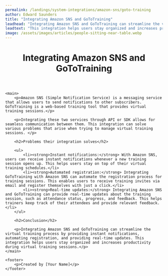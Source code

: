 ```yaml
---
permalink: /landings/system-integrations/amazon-sns/goto-training
author: Edward Saunders
title: "Integrating Amazon SNS and GoToTraining"
leadhead: "Integrating Amazon SNS and GoToTraining can streamline the virtual training process by providing instant notifications, automating registration, and providing real-time updates"
leadtext: "This integration helps users stay organized and increases productivity during virtual training sessions."
image: /assets/images/articles/people-sitting-near-table.webp
---
```

<div class="arttext">
	<header>
		<h1>Integrating Amazon SNS and GoToTraining</h1>
	</header>

	<main>
		<p>Amazon SNS (Simple Notification Service) is a messaging service that allows users to send notifications to other subscribers. GoToTraining is a web-based training tool that provides virtual training sessions.</p>

		<p>Integrating these two services through API or SDK allows for seamless communication between them. This integration can solve various problems that arise when trying to manage virtual training sessions. </p>

		<h2>Problems their integration solves</h2>

		<ul>
			<li><strong>Instant notifications:</strong> With Amazon SNS, users can receive instant notifications whenever a new training session opens up. This helps users stay on top of their virtual training schedules.</li>
			<li><strong>Automated registration:</strong> Integrating GoToTraining with Amazon SNS can automate the registration process for training sessions. This enables users to receive training invites via email and register themselves with just a click.</li>
			<li><strong>Real-time updates:</strong> Integrating Amazon SNS and GoToTraining can provide real-time updates about the training session, such as attendance status, progress, and feedback. This helps trainers keep track of their attendees and provide relevant feedback.</li>
		</ul>

		<h2>Conclusion</h2>

		<p>Integrating Amazon SNS and GoToTraining can streamline the virtual training process by providing instant notifications, automating registration, and providing real-time updates. This integration helps users stay organized and increases productivity during virtual training sessions.</p>
	</main>

	<footer>
		<p>Created by [Your Name]</p>
	</footer>

</div>